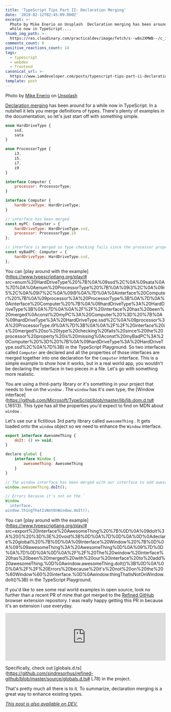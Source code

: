 ```yaml
---
title: 'TypeScript Tips Part II: Declaration Merging'
date: '2019-02-12T02:45:09.000Z'
excerpt: >-
  Photo by Mike Enerio on Unsplash  Declaration merging has been around for a
  while now in TypeScript....
thumb_img_path: >-
  https://res.cloudinary.com/practicaldev/image/fetch/s--w8s2XMWB--/c_imagga_scale,f_auto,fl_progressive,h_420,q_auto,w_1000/https://thepracticaldev.s3.amazonaws.com/i/tx8rjo1ef8rdzwwfmhqe.jpg
comments_count: 0
positive_reactions_count: 14
tags:
  - typescript
  - webdev
  - frontend
canonical_url: >-
  https://www.iamdeveloper.com/posts/typescript-tips-part-ii-declaration-merging-5gba/
template: post
---
```



Photo by [Mike Enerio](https://unsplash.com/photos/2IkxeDKaZdY?utm_source=unsplash&utm_medium=referral&utm_content=creditCopyText) on [Unsplash](https://unsplash.com/search/photos/train-tracks?utm_source=unsplash&utm_medium=referral&utm_content=creditCopyText)

[Declaration merging](https://www.typescriptlang.org/docs/handbook/declaration-merging.html) has been around for a while now in TypeScript. In a nutshell it lets you merge definitions of types.
There's plenty of examples in the documentation, so let's just start off with something simple.


```javascript
enum HardDriveType {
	ssd,
	sata
}

enum ProcessorType {
	i3,
	i5,
	i7,
	i9
}

interface Computer {
	processor: ProcessorType;
}

interface Computer {
	hardDriveType: HardDriveType;
}

// interface has been merged
const myPC: Computer = {
	hardDriveType: HardDriveType.ssd,
	processor: ProcessorType.i9
};

// interface is merged so type checking fails since the processor property is missing
const myBadPC: Computer = {
	hardDriveType: HardDriveType.ssd,
};
```


You can [play around with the example](https://www.typescriptlang.org/play/# src=enum%20HardDriveType%20%7B%0A%09ssd%2C%0A%09sata%0A%7D%0A%0Aenum%20ProcessorType%20%7B%0A%09i3%2C%0A%09i5%2C%0A%09i7%2C%0A%09i9%0A%7D%0A%0Ainterface%20Computer%20%7B%0A%09processor%3A%20ProcessorType%3B%0A%7D%0A%0Ainterface%20Computer%20%7B%0A%09hardDriveType%3A%20HardDriveType%3B%0A%7D%0A%0A%2F%2F%20interface%20has%20been%20merged%0Aconst%20myPC%3A%20Computer%20%3D%20%7B%0A%09hardDriveType%3A%20HardDriveType.ssd%2C%0A%09processor%3A%20ProcessorType.i9%0A%7D%3B%0A%0A%2F%2F%20interface%20is%20merged%20so%20type%20checking%20fails%20since%20the%20processor%20property%20is%20missing%0Aconst%20myBadPC%3A%20Computer%20%3D%20%7B%0A%09hardDriveType%3A%20HardDriveType.ssd%2C%0A%7D%3B) in the TypeScript Playground.
So two interfaces called 
`Computer`
 are declared and all the properties of those interfaces are merged together into one declaration for the 
`Computer`
 interface. This is a simple example to show how it works, but in a real world app, you wouldn't be declaring the interface in two pieces in a file. Let's go with something more realistic.

You are using a third-party library or it's something in your project that needs to live on the 
`window`
. The 
`window`
 has it's own type, the [Window interface](https://github.com/Microsoft/TypeScript/blob/master/lib/lib.dom.d.ts# L16513). This type has all the properties you'd expect to find on MDN about 
`window`
.

Let's use our a fictitious 3rd party library called 
`awesomeThing`
. It gets loaded onto the 
`window`
 object so we need to enhance the 
`Window`
 interface.


```javascript
export interface AwesomeThing {
	doIt: () => void;
}

declare global {
	interface Window {
		awesomeThing: AwesomeThing
	}
}

// The window interface has been merged with our interface to add awesomeThing.
window.awesomeThing.doIt();

// Errors because it's not on the `
Window
` interface.
window.thingThatIsNotOnWindow.doIt();
```


You can [play around with the example](https://www.typescriptlang.org/play/# src=export%20interface%20AwesomeThing%20%7B%0D%0A%09doIt%3A%20()%20%3D%3E%20void%3B%0D%0A%7D%0D%0A%0D%0Adeclare%20global%20%7B%0D%0A%09interface%20Window%20%7B%0D%0A%09%09awesomeThing%3A%20AwesomeThing%0D%0A%09%7D%0D%0A%7D%0D%0A%0D%0A%2F%2F%20The%20window%20interface%20has%20been%20merged%20with%20our%20interface%20to%20add%20awesomeThing.%0D%0Awindow.awesomeThing.doIt()%3B%0D%0A%0D%0A%2F%2F%20Errors%20because%20it's%20not%20on%20the%20%60Window%60%20interface.%0D%0Awindow.thingThatIsNotOnWindow.doIt()%3B) in the TypeScript Playground.

If you'd like to see some real world examples in open source, look no further than a recent PR of mine that got merged to the [Refined GitHub](https://github.com/sindresorhus/refined-github/pull/1750) browser extension repository. I was really happy getting this PR in because it's an extension I use everyday.


<iframe class="liquidTag" src="https://dev.to/embed/twitter?args=1093893754992320513" style="border: 0; width: 100%;"></iframe>


Specifically, check out [globals.d.ts](https://github.com/sindresorhus/refined-github/blob/master/source/globals.d.ts# L78) in the project.

That's pretty much all there is to it. To summarize, declaration merging is a great way to enhance existing types.

*[This post is also available on DEV.](https://dev.to/nickytonline/typescript-tips-part-ii-declaration-merging-5gba)*


<script>
const parent = document.getElementsByTagName('head')[0];
const script = document.createElement('script');
script.type = 'text/javascript';
script.src = 'https://cdnjs.cloudflare.com/ajax/libs/iframe-resizer/4.1.1/iframeResizer.min.js';
script.charset = 'utf-8';
script.onload = function() {
    window.iFrameResize({}, '.liquidTag');
};
parent.appendChild(script);
</script>    

